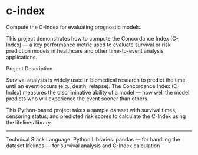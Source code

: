 # c-index
Compute the C-Index for evaluating prognostic models.

This project demonstrates how to compute the Concordance Index (C-Index) — a key performance metric used to evaluate survival or risk prediction models in healthcare and other time-to-event analysis applications.

Project Description

Survival analysis is widely used in biomedical research to predict the time until an event occurs (e.g., death, relapse). The Concordance Index (C-Index) measures the discriminative ability of a model — how well the model predicts who will experience the event sooner than others.

This Python-based project takes a sample dataset with survival times, censoring status, and predicted risk scores to calculate the C-Index using the lifelines library.

---

Technical Stack
Language: Python
Libraries:
pandas — for handling the dataset
lifelines — for survival analysis and C-Index calculation
